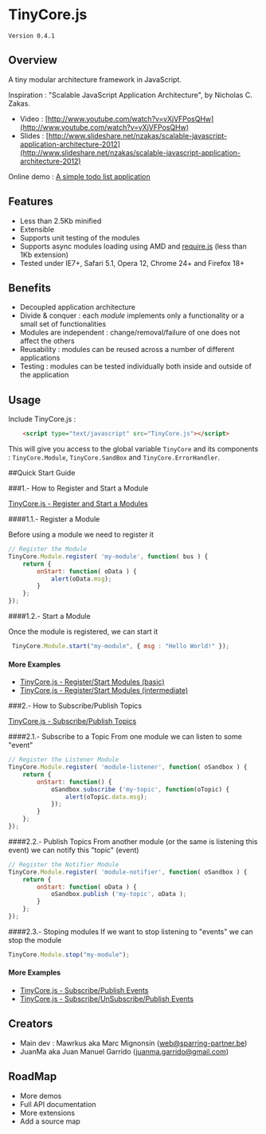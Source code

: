 # TinyCore.js 

`Version 0.4.1`

## Overview

A tiny modular architecture framework in JavaScript.

Inspiration : "Scalable JavaScript Application Architecture", by Nicholas C. Zakas.
- Video : [http://www.youtube.com/watch?v=vXjVFPosQHw](http://www.youtube.com/watch?v=vXjVFPosQHw)
- Slides : [http://www.slideshare.net/nzakas/scalable-javascript-application-architecture-2012](http://www.slideshare.net/nzakas/scalable-javascript-application-architecture-2012)

Online demo : <a href="http://www.sparring-partner.be/tinycore.js/demos/todolist/index.html" target="_blank">A simple todo list application</a>

## Features

- Less than 2.5Kb minified
- Extensible
- Supports unit testing of the modules
- Supports async modules loading using AMD and [require.js](http://requirejs.org) (less than 1Kb extension)
- Tested under IE7+, Safari 5.1, Opera 12, Chrome 24+ and Firefox 18+

## Benefits

- Decoupled application architecture
- Divide & conquer : each *module* implements only a functionality or a small set of functionalities
- Modules are independent : change/removal/failure of one does not affect the others
- Reusability : modules can be reused across a number of different applications
- Testing : modules can be tested individually both inside and outside of the application

## Usage

Include TinyCore.js :

```html
    <script type="text/javascript" src="TinyCore.js"></script> 
```

This will give you access to the global variable `TinyCore` and its components : `TinyCore.Module`, `TinyCore.SandBox` and `TinyCore.ErrorHandler`.
<br/>


##Quick Start Guide

###1.- How to Register and Start a Module

[TinyCore.js - Register and Start a Modules](http://jsfiddle.net/juanma/eQ498/embedded/js,result)

####1.1.- Register a Module

Before using a module we need to register it 
```javascript
// Register the Module
TinyCore.Module.register( 'my-module', function( bus ) {
    return {
        onStart: function( oData ) {
            alert(oData.msg);
        }
    };
});
```

####1.2.- Start a Module

Once the module is registered, we can start it
```javascript
 TinyCore.Module.start("my-module", { msg : "Hello World!" });
```

#### More Examples

- [TinyCore.js - Register/Start Modules (basic)](http://jsfiddle.net/juanma/bVZy5/)
- [TinyCore.js - Register/Start Modules (intermediate)](http://jsfiddle.net/juanma/36J6M/)

###2.- How to Subscribe/Publish Topics

[TinyCore.js - Subscribe/Publish Topics](http://jsfiddle.net/juanma/Sjq4S/embedded/)

####2.1.- Subscribe to a Topic
From one module we can listen to some "event"
```javascript
// Register the Listener Module    
TinyCore.Module.register( 'module-listener', function( oSandbox ) {
    return {
        onStart: function() {
            oSandbox.subscribe ('my-topic', function(oTopic) {
                alert(oTopic.data.msg);
            });               
        }
    };
});
```

####2.2.- Publish Topics
From another module (or the same is listening this event) we can notify this "topic" (event)
```javascript
// Register the Notifier Module    
TinyCore.Module.register( 'module-notifier', function( oSandbox ) {
    return {
        onStart: function( oData ) {
            oSandbox.publish ('my-topic', oData );
        }
    };
});
```

####2.3.- Stoping modules
If we want to stop listening to "events" we can stop the module
```javascript
TinyCore.Module.stop("my-module");
```

#### More Examples

- [TinyCore.js - Subscribe/Publish Events](http://jsfiddle.net/juanma/T37kN/)
- [TinyCore.js - Subscribe/UnSubscribe/Publish Events ](http://jsfiddle.net/juanma/DYxqN/)

## Creators

- Main dev : Mawrkus aka Marc Mignonsin (<web@sparring-partner.be>)
- JuanMa aka Juan Manuel Garrido (<juanma.garrido@gmail.com>)

## RoadMap

- More demos
- Full API documentation
- More extensions
- Add a source map
